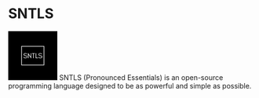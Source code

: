 # SNTLS
<img src="20210115_225640_0000.png" width="100" />
SNTLS (Pronounced Essentials) is an open-source programming language designed to be as powerful and simple as possible.
